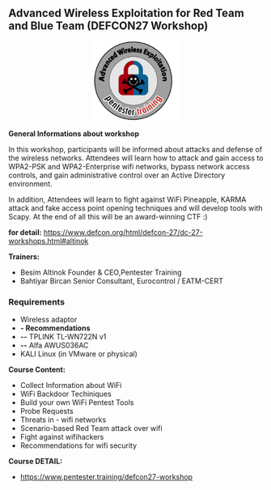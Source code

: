 ## Advanced Wireless Exploitation for Red Team and Blue Team (DEFCON27 Workshop)

<p align="center">
<img src="https://github.com/pentester-training/Community/blob/master/DEFCON27/rozet-v.png" height="%35" width="35%">
</p>

**General Informations about workshop**

In this workshop, participants will be informed about attacks and defense of the wireless networks. Attendees will learn how to attack and gain access to WPA2-PSK and WPA2-Enterprise wifi networks, bypass network access controls, and gain administrative control over an Active Directory environment.

In addition, Attendees will learn to fight against WiFi Pineapple, KARMA attack and fake access point opening techniques and will develop tools with Scapy. At the end of all this will be an award-winning CTF :)

**for detail:** https://www.defcon.org/html/defcon-27/dc-27-workshops.html#altinok

**Trainers:**

+ Besim Altinok Founder & CEO,Pentester Training
+ Bahtiyar Bircan Senior Consultant, Eurocontrol / EATM-CERT

### Requirements

+ Wireless adaptor
+ **- Recommendations**
+ **--** TPLINK TL-WN722N v1
+ **--** Alfa AWUS036AC
+ KALI Linux (in VMware or physical)

**Course Content:**

+ Collect Information about WiFi
+ WiFi Backdoor Techiniques
+ Build your own WiFi Pentest Tools
+ Probe Requests
+ Threats in *-* wifi networks
+ Scenario-based Red Team attack over wifi
+ Fight against wifihackers
+ Recommendations for wifi security

**Course DETAIL:**
+ https://www.pentester.training/defcon27-workshop
